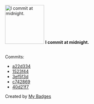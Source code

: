 <img src="https://my-badges.github.io/my-badges/midnight-commits.png" alt="I commit at midnight." title="I commit at midnight." width="128">
<strong>I commit at midnight.</strong>
<br><br>

Commits:

- <a href="https://github.com/ksysoev/smcp-proxy/commit/a22d3347aa0dd3166c607602f477096d9e39c2ee">a22d334</a>
- <a href="https://github.com/ksysoev/wsget/commit/1523f44a8d6c2864273e88e5b18e2b7fb3c6c0b7">1523f44</a>
- <a href="https://github.com/ksysoev/wsget/commit/3ef5f3dad4035ff3ecccd5240f156cfc54ca7ec0">3ef5f3d</a>
- <a href="https://github.com/ksysoev/deriv-api-bff/commit/c742869c00c1eecfcddb58c3b0ea30f151819bbf">c742869</a>
- <a href="https://github.com/ksysoev/ksysoev/commit/40d21f77584a2b539751419f245c1c6810792192">40d21f7</a>


Created by <a href="https://github.com/my-badges/my-badges">My Badges</a>